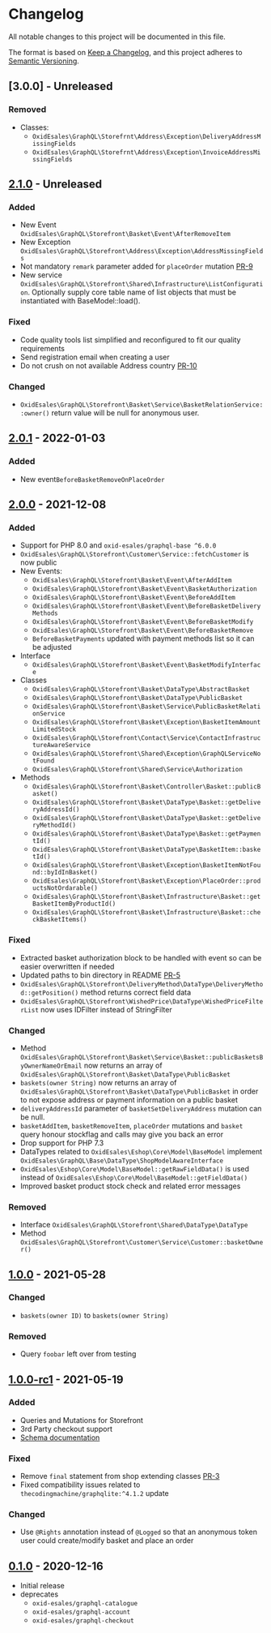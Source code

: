 # Changelog
All notable changes to this project will be documented in this file.

The format is based on [Keep a Changelog](https://keepachangelog.com/en/1.0.0/),
and this project adheres to [Semantic Versioning](https://semver.org/spec/v2.0.0.html).

## [3.0.0] - Unreleased

### Removed
- Classes:
  - ``OxidEsales\GraphQL\Storefrnt\Address\Exception\DeliveryAddressMissingFields``
  - ``OxidEsales\GraphQL\Storefrnt\Address\Exception\InvoiceAddressMissingFields``

## [2.1.0] - Unreleased

### Added
- New Event ``OxidEsales\GraphQL\Storefront\Basket\Event\AfterRemoveItem``
- New Exception ``OxidEsales\GraphQL\Storefront\Address\Exception\AddressMissingFields``
- Not mandatory ``remark`` parameter added for ``placeOrder`` mutation [PR-9](https://github.com/OXID-eSales/graphql-storefront-module/pull/9)
- New service ``OxidEsales\GraphQL\Storefront\Shared\Infrastructure\ListConfiguration``. Optionally supply core table name of list objects that must be instantiated with BaseModel::load().

### Fixed
- Code quality tools list simplified and reconfigured to fit our quality requirements
- Send registration email when creating a user
- Do not crush on not available Address country [PR-10](https://github.com/OXID-eSales/graphql-storefront-module/pull/10)

### Changed
- ``OxidEsales\GraphQL\Storefront\Basket\Service\BasketRelationService::owner()`` return value will be null for anonymous user.

## [2.0.1] - 2022-01-03

### Added
- New event``BeforeBasketRemoveOnPlaceOrder``

## [2.0.0] - 2021-12-08

### Added
- Support for PHP 8.0 and `oxid-esales/graphql-base ^6.0.0`
- ``OxidEsales\GraphQL\Storefront\Customer\Service::fetchCustomer`` is now public
- New Events:
  - ``OxidEsales\GraphQL\Storefront\Basket\Event\AfterAddItem``
  - ``OxidEsales\GraphQL\Storefront\Basket\Event\BasketAuthorization``
  - ``OxidEsales\GraphQL\Storefront\Basket\Event\BeforeAddItem``
  - ``OxidEsales\GraphQL\Storefront\Basket\Event\BeforeBasketDeliveryMethods``
  - ``OxidEsales\GraphQL\Storefront\Basket\Event\BeforeBasketModify``
  - ``OxidEsales\GraphQL\Storefront\Basket\Event\BeforeBasketRemove``
  - ``BeforeBasketPayments`` updated with payment methods list so it can be adjusted
- Interface
  - `OxidEsales\GraphQL\Storefront\Basket\Event\BasketModifyInterface`
- Classes
  - `OxidEsales\GraphQL\Storefront\Basket\DataType\AbstractBasket`
  - `OxidEsales\GraphQL\Storefront\Basket\DataType\PublicBasket`
  - `OxidEsales\GraphQL\Storefront\Basket\Service\PublicBasketRelationService`
  - `OxidEsales\GraphQL\Storefront\Basket\Exception\BasketItemAmountLimitedStock`
  - `OxidEsales\GraphQL\Storefront\Contact\Service\ContactInfrastructureAwareService`
  - `OxidEsales\GraphQL\Storefront\Shared\Exception\GraphQLServiceNotFound`
  - `OxidEsales\GraphQL\Storefront\Shared\Service\Authorization`
- Methods
  - `OxidEsales\GraphQL\Storefront\Basket\Controller\Basket::publicBasket()`
  - `OxidEsales\GraphQL\Storefront\Basket\DataType\Basket::getDeliveryAddressId()`
  - `OxidEsales\GraphQL\Storefront\Basket\DataType\Basket::getDeliveryMethodId()`
  - `OxidEsales\GraphQL\Storefront\Basket\DataType\Basket::getPaymentId()`
  - `OxidEsales\GraphQL\Storefront\Basket\DataType\BasketItem::basketId()`
  - `OxidEsales\GraphQL\Storefront\Basket\Exception\BasketItemNotFound::byIdInBasket()`
  - `OxidEsales\GraphQL\Storefront\Basket\Exception\PlaceOrder::productsNotOrdarable()`
  - `OxidEsales\GraphQL\Storefront\Basket\Infrastructure\Basket::getBasketItemByProductId()`
  - `OxidEsales\GraphQL\Storefront\Basket\Infrastructure\Basket::checkBasketItems()`

### Fixed
- Extracted basket authorization block to be handled with event so can be easier overwritten if needed
- Updated paths to bin directory in README [PR-5](https://github.com/OXID-eSales/graphql-storefront-module/pull/5)
- `OxidEsales\GraphQL\Storefront\DeliveryMethod\DataType\DeliveryMethod::getPosition()` method returns correct field data
- `OxidEsales\GraphQL\Storefront\WishedPrice\DataType\WishedPriceFilterList` now uses IDFilter instead of StringFilter

### Changed
- Method `OxidEsales\GraphQL\Storefront\Basket\Service\Basket::publicBasketsByOwnerNameOrEmail` now returns an array of `OxidEsales\GraphQL\Storefront\Basket\DataType\PublicBasket`
- `baskets(owner String)` now returns an array of `OxidEsales\GraphQL\Storefront\Basket\DataType\PublicBasket` in order to not expose address or payment information on a public basket
- `deliveryAddressId` parameter of `basketSetDeliveryAddress` mutation can be null.
- `basketAddItem`, `basketRemoveItem`, `placeOrder` mutations and `basket` query honour stockflag and calls may give you back an error
- Drop support for PHP 7.3
- DataTypes related to `OxidEsales\Eshop\Core\Model\BaseModel` implement `OxidEsales\GraphQL\Base\DataType\ShopModelAwareInterface`
- `OxidEsales\Eshop\Core\Model\BaseModel::getRawFieldData()` is used instead of `OxidEsales\Eshop\Core\Model\BaseModel::getFieldData()`
- Improved basket product stock check and related error messages

### Removed
- Interface `OxidEsales\GraphQL\Storefront\Shared\DataType\DataType`
- Method `OxidEsales\GraphQL\Storefront\Customer\Service\Customer::basketOwner()`

## [1.0.0] - 2021-05-28

### Changed

- `baskets(owner ID)` to `baskets(owner String)`

### Removed

- Query `foobar` left over from testing

## [1.0.0-rc1] - 2021-05-19

### Added
- Queries and Mutations for Storefront
- 3rd Party checkout support
- [Schema documentation](https://oxid-esales.github.io/graphql-storefront-module)

### Fixed
- Remove ``final`` statement from shop extending classes [PR-3](https://github.com/OXID-eSales/graphql-storefront-module/pull/3)
- Fixed compatibility issues related to `thecodingmachine/graphqlite:^4.1.2` update

### Changed
- Use `@Rights` annotation instead of `@Logged` so that an anonymous token user could create/modify basket and place an order

## [0.1.0] - 2020-12-16

- Initial release
- deprecates
    - `oxid-esales/graphql-catalogue`
    - `oxid-esales/graphql-account`
    - `oxid-esales/graphql-checkout`

[2.1.0]: https://github.com/OXID-eSales/graphql-storefront-module/compare/v2.0.1...b-6.5.x
[2.0.1]: https://github.com/OXID-eSales/graphql-storefront-module/compare/v2.0.0...v2.0.1
[2.0.0]: https://github.com/OXID-eSales/graphql-storefront-module/compare/v1.0.0...v2.0.0
[1.0.0]: https://github.com/OXID-eSales/graphql-storefront-module/compare/v1.0.0-rc1...v1.0.0
[1.0.0-rc1]: https://github.com/OXID-eSales/graphql-storefront-module/compare/v0.1.0...v1.0.0-rc1
[0.1.0]: https://github.com/OXID-eSales/graphql-storefront-module/releases/tag/v0.1.0
